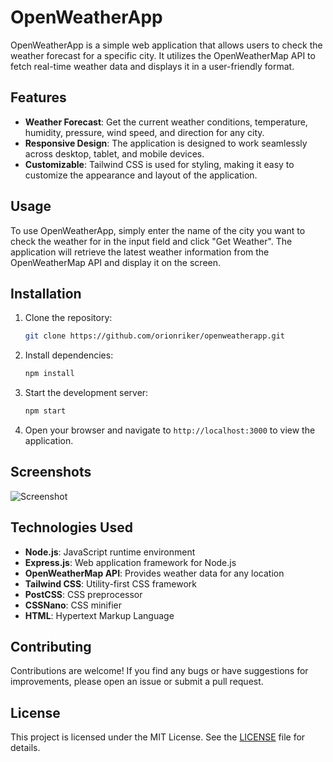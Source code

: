 # OpenWeatherApp

OpenWeatherApp is a simple web application that allows users to check the weather forecast for a specific city. It utilizes the OpenWeatherMap API to fetch real-time weather data and displays it in a user-friendly format.

## Features

- **Weather Forecast**: Get the current weather conditions, temperature, humidity, pressure, wind speed, and direction for any city.
- **Responsive Design**: The application is designed to work seamlessly across desktop, tablet, and mobile devices.
- **Customizable**: Tailwind CSS is used for styling, making it easy to customize the appearance and layout of the application.

## Usage

To use OpenWeatherApp, simply enter the name of the city you want to check the weather for in the input field and click "Get Weather". The application will retrieve the latest weather information from the OpenWeatherMap API and display it on the screen.

## Installation

1. Clone the repository:

   ```bash
   git clone https://github.com/orionriker/openweatherapp.git
   ```

2. Install dependencies:

   ```bash
   npm install
   ```

3. Start the development server:

   ```bash
   npm start
   ```

4. Open your browser and navigate to `http://localhost:3000` to view the application.

## Screenshots
![Screenshot](https://github.com/orionriker/OpenWeatherApp/edit/github-assets/.png)

## Technologies Used

- **Node.js**: JavaScript runtime environment
- **Express.js**: Web application framework for Node.js
- **OpenWeatherMap API**: Provides weather data for any location
- **Tailwind CSS**: Utility-first CSS framework
- **PostCSS**: CSS preprocessor
- **CSSNano**: CSS minifier
- **HTML**: Hypertext Markup Language

## Contributing

Contributions are welcome! If you find any bugs or have suggestions for improvements, please open an issue or submit a pull request.

## License

This project is licensed under the MIT License. See the [LICENSE](LICENSE) file for details.
